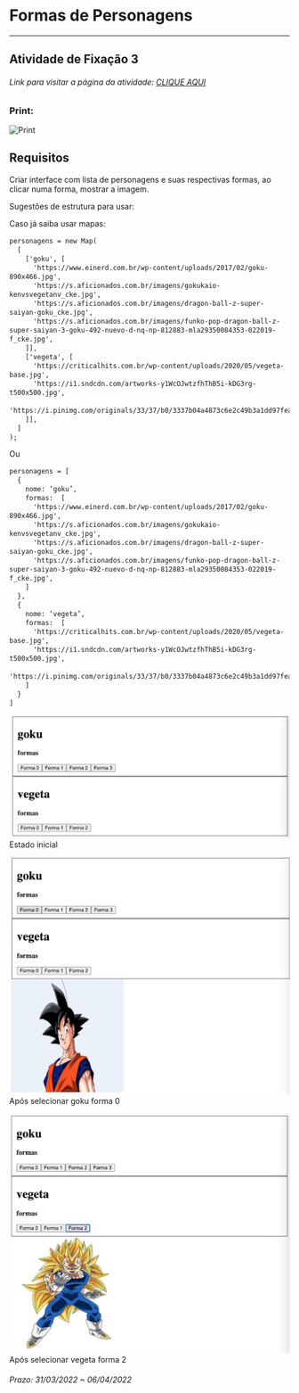 # Formas de Personagens 

---  

## Atividade de Fixação 3  

###### Link para visitar a página da atividade: [CLIQUE AQUI](https://giunossauro.github.io/iFood_Lets-Code_Sala-842/)

### Print:

![Print]()

## Requisitos
 
Criar interface com lista de personagens e suas respectivas formas, ao clicar numa forma, mostrar a imagem.

Sugestões de estrutura para usar:

Caso já saiba usar mapas:
```
personagens = new Map(
  [
    ['goku', [
      'https://www.einerd.com.br/wp-content/uploads/2017/02/goku-890x466.jpg',
      'https://s.aficionados.com.br/imagens/gokukaio-kenvsvegetanv_cke.jpg',
      'https://s.aficionados.com.br/imagens/dragon-ball-z-super-saiyan-goku_cke.jpg',
      'https://s.aficionados.com.br/imagens/funko-pop-dragon-ball-z-super-saiyan-3-goku-492-nuevo-d-nq-np-812883-mla29350084353-022019-f_cke.jpg',
    ]],
    ['vegeta', [
      'https://criticalhits.com.br/wp-content/uploads/2020/05/vegeta-base.jpg',
      'https://i1.sndcdn.com/artworks-y1WcOJwtzfhThB5i-kDG3rg-t500x500.jpg',
      'https://i.pinimg.com/originals/33/37/b0/3337b04a4873c6e2c49b3a1dd97fea93.jpg',
    ]],
  ]
);
```

Ou
```
personagens = [
  { 
    nome: ‘goku’, 
    formas:  [
      'https://www.einerd.com.br/wp-content/uploads/2017/02/goku-890x466.jpg',
      'https://s.aficionados.com.br/imagens/gokukaio-kenvsvegetanv_cke.jpg',
      'https://s.aficionados.com.br/imagens/dragon-ball-z-super-saiyan-goku_cke.jpg',
      'https://s.aficionados.com.br/imagens/funko-pop-dragon-ball-z-super-saiyan-3-goku-492-nuevo-d-nq-np-812883-mla29350084353-022019-f_cke.jpg',
    ]
  },
  {
    nome: ‘vegeta’,
    formas:  [
      'https://criticalhits.com.br/wp-content/uploads/2020/05/vegeta-base.jpg',
      'https://i1.sndcdn.com/artworks-y1WcOJwtzfhThB5i-kDG3rg-t500x500.jpg',
      'https://i.pinimg.com/originals/33/37/b0/3337b04a4873c6e2c49b3a1dd97fea93.jpg',
    ]
  }
]
```

![Estado inicial](./img/image1.png)
Estado inicial

![Após selecionar goku forma 0](./img/image2.png)
Após selecionar goku forma 0

![Após selecionar vegeta forma 2](./img/image3.png)
Após selecionar vegeta forma 2

###### Prazo: 31/03/2022 ~ 06/04/2022  
